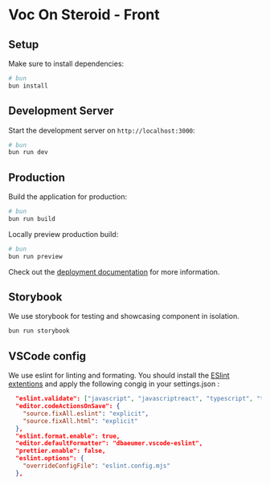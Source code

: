 # Voc On Steroid - Front

## Setup

Make sure to install dependencies:

```bash
# bun
bun install
```

## Development Server

Start the development server on `http://localhost:3000`:

```bash
# bun
bun run dev
```

## Production

Build the application for production:

```bash
# bun
bun run build
```

Locally preview production build:

```bash
# bun
bun run preview
```

Check out the [deployment documentation](https://nuxt.com/docs/getting-started/deployment) for more information.

## Storybook

We use storybook for testing and showcasing component in isolation.

```bash
bun run storybook
```

## VSCode config

We use eslint for linting and formating. You should install the [ESlint extentions](https://marketplace.visualstudio.com/items?itemName=dbaeumer.vscode-eslint) and apply the following congig in your settings.json :

```json
  "eslint.validate": ["javascript", "javascriptreact", "typescript", "typescriptreact", "vue"],
  "editor.codeActionsOnSave": {
    "source.fixAll.eslint": "explicit",
    "source.fixAll.html": "explicit"
  },
  "eslint.format.enable": true,
  "editor.defaultFormatter": "dbaeumer.vscode-eslint",
  "prettier.enable": false,
  "eslint.options": {
    "overrideConfigFile": "eslint.config.mjs"
  },
```
